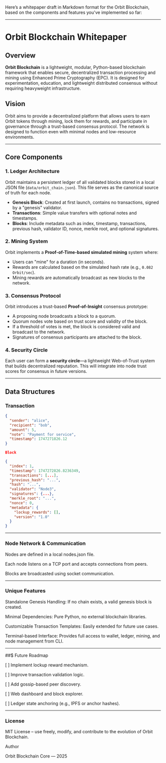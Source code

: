 Here’s a whitepaper draft in Markdown format for the Orbit Blockchain, based on the components and features you've implemented so far:


---

# Orbit Blockchain Whitepaper

## Overview

**Orbit Blockchain** is a lightweight, modular, Python-based blockchain framework that enables secure, decentralized transaction processing and mining using Enhanced Prime Cryptography (EPC). It is designed for experimentation, education, and lightweight distributed consensus without requiring heavyweight infrastructure.

## Vision

Orbit aims to provide a decentralized platform that allows users to earn Orbit tokens through mining, lock them for rewards, and participate in governance through a trust-based consensus protocol. The network is designed to function even with minimal nodes and low-resource environments.

---

## Core Components

### 1. Ledger Architecture

Orbit maintains a persistent ledger of all validated blocks stored in a local JSON file (`data/orbit_chain.json`). This file serves as the canonical source of truth for each node.

- **Genesis Block**: Created at first launch, contains no transactions, signed by a "genesis" validator.
- **Transactions**: Simple value transfers with optional notes and timestamps.
- **Blocks**: Include metadata such as index, timestamp, transactions, previous hash, validator ID, nonce, merkle root, and optional signatures.

### 2. Mining System

Orbit implements a **Proof-of-Time-based simulated mining** system where:

- Users can "mine" for a duration (in seconds).
- Rewards are calculated based on the simulated hash rate (e.g., `0.082 Orbit/sec`).
- Mining rewards are automatically broadcast as new blocks to the network.

### 3. Consensus Protocol

Orbit introduces a trust-based **Proof-of-Insight** consensus prototype:

- A proposing node broadcasts a block to a quorum.
- Quorum nodes vote based on trust score and validity of the block.
- If a threshold of votes is met, the block is considered valid and broadcast to the network.
- Signatures of consensus participants are attached to the block.

### 4. Security Circle

Each user can form a **security circle**—a lightweight Web-of-Trust system that builds decentralized reputation. This will integrate into node trust scores for consensus in future versions.

---

## Data Structures

### Transaction

```json
{
  "sender": "alice",
  "recipient": "bob",
  "amount": 5,
  "note": "Payment for service",
  "timestamp": 1747271826.12
}

Block

{
  "index": 1,
  "timestamp": 1747272826.8236349,
  "transactions": [...],
  "previous_hash": "...",
  "hash": "...",
  "validator": "Node3",
  "signatures": {...},
  "merkle_root": "...",
  "nonce": 0,
  "metadata": {
    "lockup_rewards": [],
    "version": "1.0"
  }
}
```

---

### Node Network & Communication

Nodes are defined in a local nodes.json file.

Each node listens on a TCP port and accepts connections from peers.

Blocks are broadcasted using socket communication.



---

### Unique Features

Standalone Genesis Handling: If no chain exists, a valid genesis block is created.

Minimal Dependencies: Pure Python, no external blockchain libraries.

Customizable Transaction Templates: Easily extended for future use cases.

Terminal-based Interface: Provides full access to wallet, ledger, mining, and node management from CLI.



---

##$ Future Roadmap

[ ] Implement lockup reward mechanism.

[ ] Improve transaction validation logic.

[ ] Add gossip-based peer discovery.

[ ] Web dashboard and block explorer.

[ ] Ledger state anchoring (e.g., IPFS or anchor hashes).



---

### License

MIT License – use freely, modify, and contribute to the evolution of Orbit Blockchain.

Author

Orbit Blockchain Core — 2025


